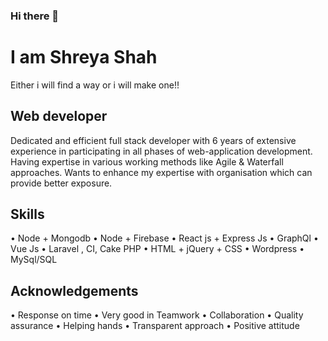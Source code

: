 ### Hi there 👋


# I am Shreya Shah

Either i will find a way or i will make one!!



## Web developer

Dedicated and efficient full stack developer with 6 years of extensive experience in participating in all phases of web-application development. Having expertise in various working methods like Agile & Waterfall approaches. Wants to enhance my expertise with organisation which can provide better exposure.

## Skills

•	Node + Mongodb
•	Node + Firebase
•	React js + Express Js
•	GraphQl
•	Vue Js
•	Laravel , CI, Cake PHP
•	HTML + jQuery + CSS
•	Wordpress
•	MySql/SQL

## Acknowledgements

•	Response on time
•	Very good in Teamwork 
•	Collaboration
•	Quality assurance
•	Helping hands
•	Transparent approach
•	Positive attitude


